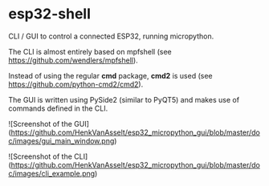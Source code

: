 esp32-shell
===========

CLI / GUI to control a connected ESP32, running micropython.

The CLI is almost entirely based on mpfshell (see https://github.com/wendlers/mpfshell).

Instead of using the regular **cmd** package, **cmd2** is used (see 
https://github.com/python-cmd2/cmd2).

The GUI is written using PySide2 (similar to PyQT5) and makes use of commands defined in the CLI.

![Screenshot of the GUI] (https://github.com/HenkVanAsselt/esp32_micropython_gui/blob/master/doc/images/gui_main_window.png)

![Screenshot of the CLI] (https://github.com/HenkVanAsselt/esp32_micropython_gui/blob/master/doc/images/cli_example.png)



